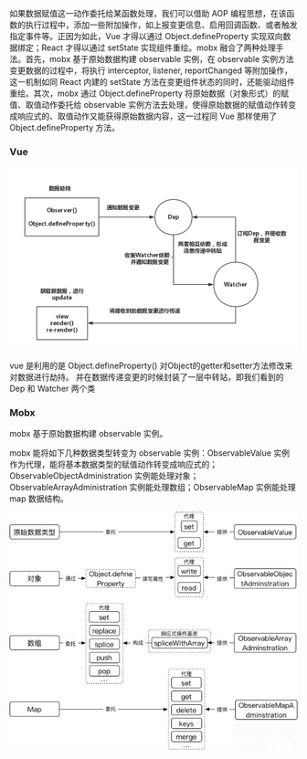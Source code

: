 
如果数据赋值这一动作委托给某函数处理，我们可以借助 AOP 编程思想，在该函数的执行过程中，添加一些附加操作，如上报变更信息、启用回调函数、或者触发指定事件等。正因为如此，Vue 才得以通过 Object.defineProperty 实现双向数据绑定；React 才得以通过 setState 实现组件重绘。mobx 融合了两种处理手法。首先，mobx 基于原始数据构建 observable 实例，在 observable 实例方法变更数据的过程中，将执行 interceptor, listener, reportChanged 等附加操作，这一机制如同 React 内建的 setState 方法在变更组件状态的同时，还能驱动组件重绘。其次，mobx 通过 Object.defineProperty 将原始数据（对象形式）的赋值、取值动作委托给 observable 实例方法去处理，使得原始数据的赋值动作转变成响应式的、取值动作又能获得原始数据内容，这一过程同 Vue 那样使用了 Object.defineProperty 方法。

### Vue 

![alt Vue 数据劫持](../markdown-images/vue-数据劫持.png)

vue 是利用的是 Object.defineProperty() 对Object的getter和setter方法修改来对数据进行劫持。 并在数据传递变更的时候封装了一层中转站，即我们看到的 Dep 和 Watcher 两个类


### Mobx 

mobx 基于原始数据构建 observable 实例。

mobx 能将如下几种数据类型转变为 observable 实例：ObservableValue 实例作为代理，能将基本数据类型的赋值动作转变成响应式的；ObservableObjectAdministration 实例能处理对象；ObservableArrayAdministration 实例能处理数组；ObservableMap 实例能处理 map 数据结构。

![alt mobx-对象包装](../markdown-images/mobx-对象包装.jpg)

